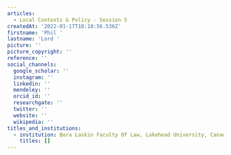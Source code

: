 ```yaml
---
articles:
  - Local Contexts & Policy - Session 5
createdAt: '2022-01-17T18:18:56.536Z'
firstname: 'Phil '
lastname: 'Lord '
picture: ''
picture_copyright: ''
reference: ''
social_channels:
  google_scholar: ''
  instagram: ''
  linkedin: ''
  mendeley: ''
  orcid_id: ''
  researchgate: ''
  twitter: ''
  website: ''
  wikipedia: ''
titles_and_institutions:
  - institution: Bora Laskin Faculty Of Law, Lakehead University, Canada
    titles: []
---
```

